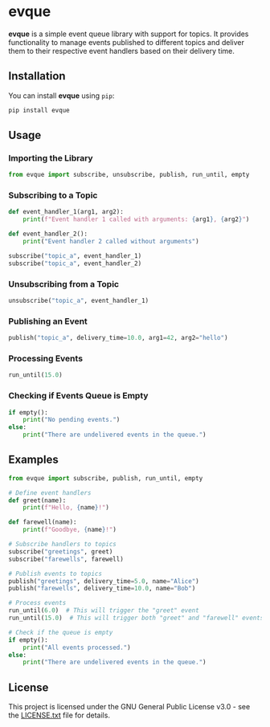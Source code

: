 # evque

**evque** is a simple event queue library with support for topics. It provides functionality to manage events published to different topics and deliver them to their respective event handlers based on their delivery time.

## Installation

You can install **evque** using `pip`:

```bash
pip install evque
```

## Usage

### Importing the Library

```python
from evque import subscribe, unsubscribe, publish, run_until, empty
```

### Subscribing to a Topic

```python
def event_handler_1(arg1, arg2):
    print(f"Event handler 1 called with arguments: {arg1}, {arg2}")

def event_handler_2():
    print("Event handler 2 called without arguments")

subscribe("topic_a", event_handler_1)
subscribe("topic_a", event_handler_2)
```

### Unsubscribing from a Topic

```python
unsubscribe("topic_a", event_handler_1)
```

### Publishing an Event

```python
publish("topic_a", delivery_time=10.0, arg1=42, arg2="hello")
```

### Processing Events

```python
run_until(15.0)
```

### Checking if Events Queue is Empty

```python
if empty():
    print("No pending events.")
else:
    print("There are undelivered events in the queue.")
```

## Examples

```python
from evque import subscribe, publish, run_until, empty

# Define event handlers
def greet(name):
    print(f"Hello, {name}!")

def farewell(name):
    print(f"Goodbye, {name}!")

# Subscribe handlers to topics
subscribe("greetings", greet)
subscribe("farewells", farewell)

# Publish events to topics
publish("greetings", delivery_time=5.0, name="Alice")
publish("farewells", delivery_time=10.0, name="Bob")

# Process events
run_until(6.0)  # This will trigger the "greet" event
run_until(15.0)  # This will trigger both "greet" and "farewell" events

# Check if the queue is empty
if empty():
    print("All events processed.")
else:
    print("There are undelivered events in the queue.")
```

## License

This project is licensed under the GNU General Public License v3.0 - see the [LICENSE.txt](LICENSE.txt) file for details.